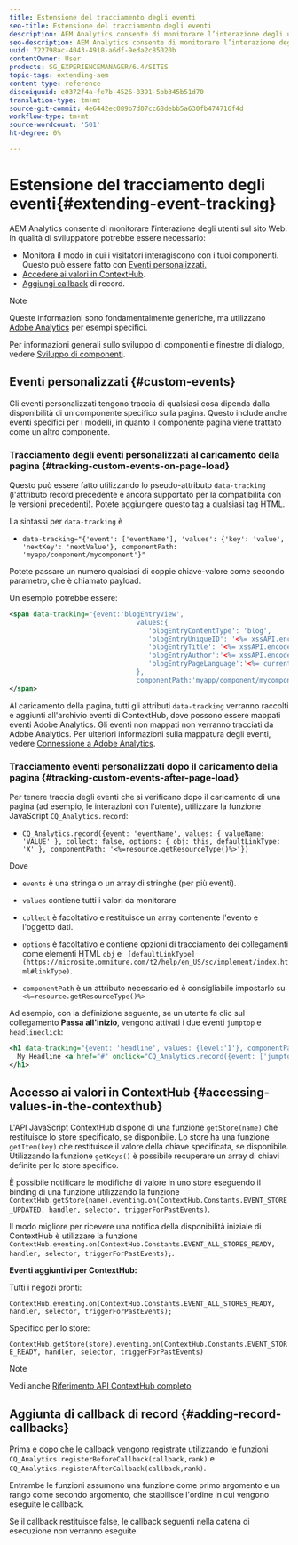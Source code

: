 ```yaml
---
title: Estensione del tracciamento degli eventi
seo-title: Estensione del tracciamento degli eventi
description: AEM Analytics consente di monitorare l’interazione degli utenti sul sito Web
seo-description: AEM Analytics consente di monitorare l’interazione degli utenti sul sito Web
uuid: 722798ac-4043-4918-a6df-9eda2c85020b
contentOwner: User
products: SG_EXPERIENCEMANAGER/6.4/SITES
topic-tags: extending-aem
content-type: reference
discoiquuid: e0372f4a-fe7b-4526-8391-5bb345b51d70
translation-type: tm+mt
source-git-commit: 4e6442ec089b7d07cc68debb5a630fb474716f4d
workflow-type: tm+mt
source-wordcount: '501'
ht-degree: 0%

---
```



# Estensione del tracciamento degli eventi{#extending-event-tracking}

AEM Analytics consente di monitorare l’interazione degli utenti sul sito Web. In qualità di sviluppatore potrebbe essere necessario:

* Monitora il modo in cui i visitatori interagiscono con i tuoi componenti. Questo può essere fatto con [Eventi personalizzati.](#custom-events)
* [Accedere ai valori in ContextHub](/help/sites-developing/extending-analytics.md#accessing-values-in-the-contexthub).
* [Aggiungi callback](#adding-record-callbacks) di record.

>[!NOTE]
>
>Queste informazioni sono fondamentalmente generiche, ma utilizzano [ Adobe Analytics](/help/sites-administering/adobeanalytics.md) per esempi specifici.
>
>Per informazioni generali sullo sviluppo di componenti e finestre di dialogo, vedere [Sviluppo di componenti](/help/sites-developing/components.md).

## Eventi personalizzati {#custom-events}

Gli eventi personalizzati tengono traccia di qualsiasi cosa dipenda dalla disponibilità di un componente specifico sulla pagina. Questo include anche eventi specifici per i modelli, in quanto il componente pagina viene trattato come un altro componente.

### Tracciamento degli eventi personalizzati al caricamento della pagina {#tracking-custom-events-on-page-load}

Questo può essere fatto utilizzando lo pseudo-attributo `data-tracking` (l&#39;attributo record precedente è ancora supportato per la compatibilità con le versioni precedenti). Potete aggiungere questo tag a qualsiasi tag HTML.

La sintassi per `data-tracking` è

* `data-tracking="{'event': ['eventName'], 'values': {'key': 'value', 'nextKey': 'nextValue'}, componentPath: 'myapp/component/mycomponent'}"`

Potete passare un numero qualsiasi di coppie chiave-valore come secondo parametro, che è chiamato payload.

Un esempio potrebbe essere:

```xml
<span data-tracking="{event:'blogEntryView', 
                                values:{
                                   'blogEntryContentType': 'blog', 
                                   'blogEntryUniqueID': '<%= xssAPI.encodeForJSString(entry.getId()) %>',
                                   'blogEntryTitle': '<%= xssAPI.encodeForJSString(entry.getTitle()) %>',
                                   'blogEntryAuthor':'<%= xssAPI.encodeForJSString(entry.getAuthor()) %>',
                                   'blogEntryPageLanguage':'<%= currentPage.getLanguage(true) %>'
                                },
                                componentPath:'myapp/component/mycomponent'}">
</span>
```

Al caricamento della pagina, tutti gli attributi `data-tracking` verranno raccolti e aggiunti all&#39;archivio eventi di ContextHub, dove possono essere mappati  eventi Adobe Analytics. Gli eventi non mappati non verranno tracciati da  Adobe Analytics. Per ulteriori informazioni sulla mappatura degli eventi, vedere [Connessione a  Adobe Analytics](/help/sites-administering/adobeanalytics.md).

### Tracciamento eventi personalizzati dopo il caricamento della pagina {#tracking-custom-events-after-page-load}

Per tenere traccia degli eventi che si verificano dopo il caricamento di una pagina (ad esempio, le interazioni con l&#39;utente), utilizzare la funzione JavaScript `CQ_Analytics.record`:

* `CQ_Analytics.record({event: 'eventName', values: { valueName: 'VALUE' }, collect: false, options: { obj: this, defaultLinkType: 'X' }, componentPath: '<%=resource.getResourceType()%>'})`

Dove

* `events` è una stringa o un array di stringhe (per più eventi).

* `values` contiene tutti i valori da monitorare
* `collect` è facoltativo e restituisce un array contenente l&#39;evento e l&#39;oggetto dati.
* `options` è facoltativo e contiene opzioni di tracciamento dei collegamenti come elementi HTML  `obj` e  ` [defaultLinkType](https://microsite.omniture.com/t2/help/en_US/sc/implement/index.html#linkType)`.

* `componentPath` è un attributo necessario ed è consigliabile impostarlo su  `<%=resource.getResourceType()%>`

Ad esempio, con la definizione seguente, se un utente fa clic sul collegamento **Passa all&#39;inizio**, vengono attivati i due eventi `jumptop` e `headlineclick`:

```xml
<h1 data-tracking="{event: 'headline', values: {level:'1'}, componentPath: '<%=resource.getResourceType()%>'}">
  My Headline <a href="#" onclick="CQ_Analytics.record({event: ['jumptop','headlineclick'],  values: {level:'1'}, componentPath: '<%=resource.getResourceType()%>'})">Jump to top</a>
</h1>
```

## Accesso ai valori in ContextHub {#accessing-values-in-the-contexthub}

L&#39;API JavaScript ContextHub dispone di una funzione `getStore(name)` che restituisce lo store specificato, se disponibile. Lo store ha una funzione `getItem(key)` che restituisce il valore della chiave specificata, se disponibile. Utilizzando la funzione `getKeys()` è possibile recuperare un array di chiavi definite per lo store specifico.

È possibile notificare le modifiche di valore in uno store eseguendo il binding di una funzione utilizzando la funzione `ContextHub.getStore(name).eventing.on(ContextHub.Constants.EVENT_STORE_UPDATED, handler, selector, triggerForPastEvents)`.

Il modo migliore per ricevere una notifica della disponibilità iniziale di ContextHub è utilizzare la funzione `ContextHub.eventing.on(ContextHub.Constants.EVENT_ALL_STORES_READY, handler, selector, triggerForPastEvents);`.

**Eventi aggiuntivi per ContextHub:**

Tutti i negozi pronti:

`ContextHub.eventing.on(ContextHub.Constants.EVENT_ALL_STORES_READY, handler, selector, triggerForPastEvents);`

Specifico per lo store:

`ContextHub.getStore(store).eventing.on(ContextHub.Constants.EVENT_STORE_READY, handler, selector, triggerForPastEvents)`

>[!NOTE]
>
>Vedi anche [Riferimento API ContextHub completo](https://helpx.adobe.com/experience-manager/6-4/sites/developing/using/contexthub-api.html#ContextHubJavascriptAPIReference)

## Aggiunta di callback di record {#adding-record-callbacks}

Prima e dopo che le callback vengono registrate utilizzando le funzioni `CQ_Analytics.registerBeforeCallback(callback,rank)` e `CQ_Analytics.registerAfterCallback(callback,rank)`.

Entrambe le funzioni assumono una funzione come primo argomento e un rango come secondo argomento, che stabilisce l&#39;ordine in cui vengono eseguite le callback.

Se il callback restituisce false, le callback seguenti nella catena di esecuzione non verranno eseguite.
